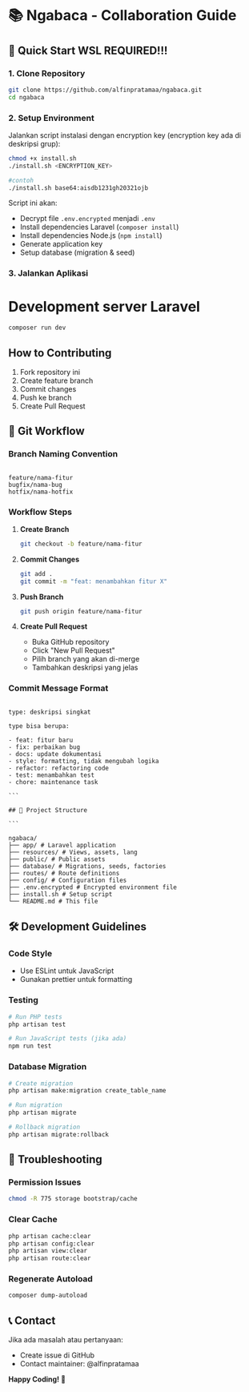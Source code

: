 # 📚 Ngabaca - Collaboration Guide

## 🚀 Quick Start <storong>WSL REQUIRED!!!</strong>

### 1. Clone Repository

```bash
git clone https://github.com/alfinpratamaa/ngabaca.git
cd ngabaca
```

### 2. Setup Environment

Jalankan script instalasi dengan encryption key (encryption key ada di deskripsi grup):

```bash
chmod +x install.sh
./install.sh <ENCRYPTION_KEY>

#contoh
./install.sh base64:aisdb1231gh20321ojb
```

Script ini akan:

- Decrypt file `.env.encrypted` menjadi `.env`
- Install dependencies Laravel (`composer install`)
- Install dependencies Node.js (`npm install`)
- Generate application key
- Setup database (migration & seed)

### 3. Jalankan Aplikasi

# Development server Laravel

```bash
composer run dev
```

## How to Contributing

1. Fork repository ini
2. Create feature branch
3. Commit changes
4. Push ke branch
5. Create Pull Request

## 🌿 Git Workflow

### Branch Naming Convention

```

feature/nama-fitur
bugfix/nama-bug
hotfix/nama-hotfix

```

### Workflow Steps

1. **Create Branch**

    ```bash
    git checkout -b feature/nama-fitur
    ```

2. **Commit Changes**

    ```bash
    git add .
    git commit -m "feat: menambahkan fitur X"
    ```

3. **Push Branch**

    ```bash
    git push origin feature/nama-fitur
    ```

4. **Create Pull Request**
    - Buka GitHub repository
    - Click "New Pull Request"
    - Pilih branch yang akan di-merge
    - Tambahkan deskripsi yang jelas

### Commit Message Format

````

type: deskripsi singkat

type bisa berupa:

- feat: fitur baru
- fix: perbaikan bug
- docs: update dokumentasi
- style: formatting, tidak mengubah logika
- refactor: refactoring code
- test: menambahkan test
- chore: maintenance task

```

## 📁 Project Structure

```

ngabaca/
├── app/ # Laravel application
├── resources/ # Views, assets, lang
├── public/ # Public assets
├── database/ # Migrations, seeds, factories
├── routes/ # Route definitions
├── config/ # Configuration files
├── .env.encrypted # Encrypted environment file
├── install.sh # Setup script
└── README.md # This file

````

## 🛠️ Development Guidelines

### Code Style

- Use ESLint untuk JavaScript
- Gunakan prettier untuk formatting

### Testing

```bash
# Run PHP tests
php artisan test

# Run JavaScript tests (jika ada)
npm run test
```

### Database Migration

```bash
# Create migration
php artisan make:migration create_table_name

# Run migration
php artisan migrate

# Rollback migration
php artisan migrate:rollback
```

## 🔧 Troubleshooting

### Permission Issues

```bash
chmod -R 775 storage bootstrap/cache
```

### Clear Cache

```bash
php artisan cache:clear
php artisan config:clear
php artisan view:clear
php artisan route:clear
```

### Regenerate Autoload

```bash
composer dump-autoload
```

## 📞 Contact

Jika ada masalah atau pertanyaan:

- Create issue di GitHub
- Contact maintainer: @alfinpratamaa

**Happy Coding! 🎉**
